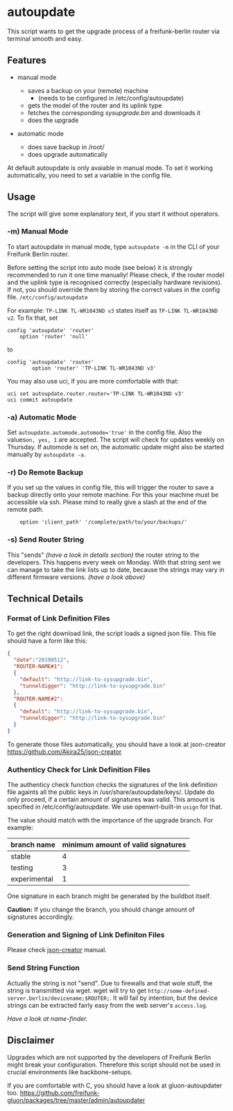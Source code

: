 # autoupdate
This script wants to get the upgrade process of a freifunk-berlin router via terminal smooth and easy.

## Features
* manual mode
  * saves a backup on your (remote) machine
    * (needs to be configured in /etc/config/autoupdate)
  * gets the model of the router and its uplink type
  * fetches the corresponding *sysupgrade.bin* and downloads it
  * does the upgrade

* automatic mode
  * does save backup in /root/
  * does upgrade automatically

At default autoupdate is only avaiable in manual mode. To set it working automatically, you need to set a variable in the config file.

## Usage
The script will give some explanatory text, if you start it without operators.

### -m) Manual Mode
To start autoupdate in manual mode, type `autoupdate -m` in the CLI of your Freifunk Berlin router.

Before setting the script into auto mode (see below) it is strongly recommended to run it one time manually! Please check, if 
the router model and the uplink type is recognised correctly (especially hardware revisions). If not, you should override 
them by storing the correct values in the config file. `/etc/config/autoupdate`

For example:
`TP-LINK TL-WR1043ND v3` states itself as `TP-LINK TL-WR1043ND v2`. To fix that, set
```
config 'autoupdate' 'router'
	option 'router' 'null'
```
to
```
config 'autoupdate' 'router'
        option 'router' 'TP-LINK TL-WR1043ND v3'
```
You may also use uci, if you are more comfortable with that:
```
uci set autoupdate.router.router='TP-LINK TL-WR1043ND v3'
uci commit autoupdate
```

### -a) Automatic Mode
Set `autoupdate.automode.automode='true'` in the config file. Also the values`on, yes, 1` are accepted. The script will 
check for updates weekly on Thursday.
If automode is set on, the automatic update might also be started manually by `autoupdate -a`.

### -r) Do Remote Backup
If you set up the values in config file, this will trigger the router to save a backup directly onto your 
remote machine. For this your machine must be accessible via ssh. Please mind to really give a slash at the end of the remote path.
```
	option 'client_path' '/complete/path/to/your/backups/'
```

### -s) Send Router String
This "sends" _(have a look in details section)_ the router string to the developers. This happens every week on Monday. With that
string sent we can manage to take the link lists up to date, because the strings may vary in different firmware versions. _(have a look above)_ 


## Technical Details
### Format of Link Definition Files
To get the right download link, the script loads a signed json file. This file should have a form like this:
```json
{
  "date":"20190512",
  "ROUTER-NAME#1":
  {
    "default": "http://link-to-sysupgrade.bin",
    "tunneldigger": "http://link-to-sysupgrade.bin"
  },
  "ROUTER-NAME#2":
  {
    "default": "http://link-to-sysupgrade.bin",
    "tunneldigger": "http://link-to-sysupgrade.bin"
  }
}
```
To generate those files automatically, you should have a look at json-creator https://github.com/Akira25/json-creator

### Authenticy Check for Link Definition Files
The authenticy check function checks the signatures of the link definition file againts all the public keys 
in /usr/share/autoupdate/keys/. Update do only proceed, if a certain amount of signatures was valid. This amount is specified
in /etc/config/autoupdate.
We use openwrt-built-in `usign` for that.

The value should match with the importance of the upgrade branch. For example:

|   branch name		| minimum amount of valid signatures |
|-------------------|------------------------------------|
|   stable			|	4								 |
|   testing			|	3								 |
|   experimental	|	1								 |

One signature in each branch might be generated by the buildbot itself.

**Caution:** If you change the branch, you should change amount of signatures accordingly.

### Generation and Signing of Link Definiton Files
Please check [json-creator](https://github.com/Akira25/json-creator) manual.

### Send String Function
Actually the string is not "send". Due to firewalls and that wole stuff, the string is transmitted via wget. wget will
try to get `http://some-defined-server.berlin/devicename;$ROUTER;`. It will fail by intention, but the device strings can be
extracted fairly easy from the web server's `access.log`.

_Have a look at name-finder._

## Disclaimer
Upgrades which are not supported by the developers of Freifunk Berlin might break your configuration. Therefore this script 
should not be used in crucial environments like backbone-setups.

If you are comfortable with C, you should have a look at gluon-autoupdater too.
https://github.com/freifunk-gluon/packages/tree/master/admin/autoupdater

